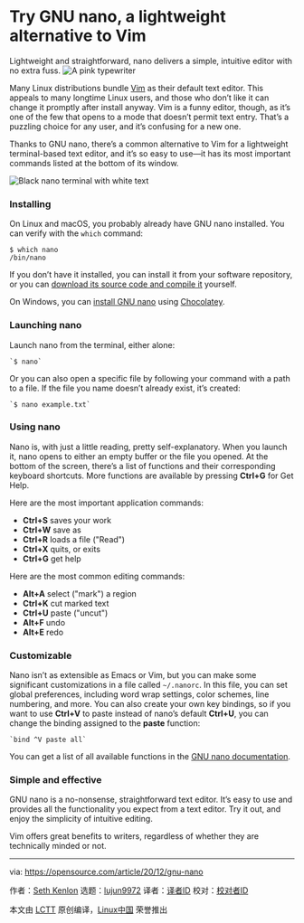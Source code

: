 [#]: collector: (lujun9972)
[#]: translator: (wxy)
[#]: reviewer: ( )
[#]: publisher: ( )
[#]: url: ( )
[#]: subject: (Try GNU nano, a lightweight alternative to Vim)
[#]: via: (https://opensource.com/article/20/12/gnu-nano)
[#]: author: (Seth Kenlon https://opensource.com/users/seth)

Try GNU nano, a lightweight alternative to Vim
======
Lightweight and straightforward, nano delivers a simple, intuitive
editor with no extra fuss.
![A pink typewriter][1]

Many Linux distributions bundle [Vim][2] as their default text editor. This appeals to many longtime Linux users, and those who don’t like it can change it promptly after install anyway. Vim is a funny editor, though, as it’s one of the few that opens to a mode that doesn’t permit text entry. That’s a puzzling choice for any user, and it’s confusing for a new one.

Thanks to GNU nano, there’s a common alternative to Vim for a lightweight terminal-based text editor, and it’s so easy to use—it has its most important commands listed at the bottom of its window.

![Black nano terminal with white text][3]

### Installing

On Linux and macOS, you probably already have GNU nano installed. You can verify with the `which` command:


```
$ which nano
/bin/nano
```

If you don’t have it installed, you can install it from your software repository, or you can [download its source code and compile it][4] yourself.

On Windows, you can [install GNU nano][5] using [Chocolatey][6].

### Launching nano

Launch nano from the terminal, either alone:


```
`$ nano`
```

Or you can also open a specific file by following your command with a path to a file. If the file you name doesn’t already exist, it’s created:


```
`$ nano example.txt`
```

### Using nano

Nano is, with just a little reading, pretty self-explanatory. When you launch it, nano opens to either an empty buffer or the file you opened. At the bottom of the screen, there’s a list of functions and their corresponding keyboard shortcuts. More functions are available by pressing **Ctrl+G** for Get Help.

Here are the most important application commands:

  * **Ctrl+S** saves your work
  * **Ctrl+W** save as
  * **Ctrl+R** loads a file ("Read")
  * **Ctrl+X** quits, or exits
  * **Ctrl+G** get help



Here are the most common editing commands:

  * **Alt+A** select ("mark") a region
  * **Ctrl+K** cut marked text
  * **Ctrl+U** paste ("uncut")
  * **Alt+F** undo
  * **Alt+E** redo



### Customizable

Nano isn’t as extensible as Emacs or Vim, but you can make some significant customizations in a file called `~/.nanorc`. In this file, you can set global preferences, including word wrap settings, color schemes, line numbering, and more. You can also create your own key bindings, so if you want to use **Ctrl+V** to paste instead of nano’s default **Ctrl+U**, you can change the binding assigned to the **paste** function:


```
`bind ^V paste all`
```

You can get a list of all available functions in the [GNU nano documentation][7].

### Simple and effective

GNU nano is a no-nonsense, straightforward text editor. It’s easy to use and provides all the functionality you expect from a text editor. Try it out, and enjoy the simplicity of intuitive editing.

Vim offers great benefits to writers, regardless of whether they are technically minded or not.

--------------------------------------------------------------------------------

via: https://opensource.com/article/20/12/gnu-nano

作者：[Seth Kenlon][a]
选题：[lujun9972][b]
译者：[译者ID](https://github.com/译者ID)
校对：[校对者ID](https://github.com/校对者ID)

本文由 [LCTT](https://github.com/LCTT/TranslateProject) 原创编译，[Linux中国](https://linux.cn/) 荣誉推出

[a]: https://opensource.com/users/seth
[b]: https://github.com/lujun9972
[1]: https://opensource.com/sites/default/files/styles/image-full-size/public/lead-images/osdc-docdish-typewriter-pink.png?itok=OXJBtyYf (A pink typewriter)
[2]: https://opensource.com/article/20/12/vi-text-editor
[3]: https://opensource.com/sites/default/files/uploads/nano-31_days-nano-opensource.png (Black nano terminal with white text)
[4]: http://nano-editor.org
[5]: https://opensource.com/article/20/12/%C2%A0https://chocolatey.org/packages/nano
[6]: https://opensource.com/article/20/3/chocolatey
[7]: https://www.nano-editor.org/dist/latest/nanorc.5.html

